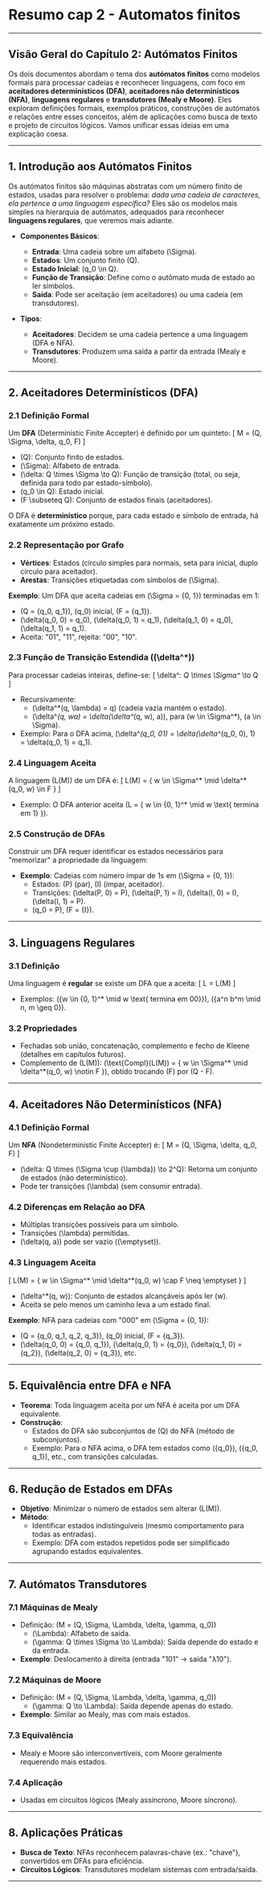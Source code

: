 # Resumo cap 2 - Automatos finitos
---

## **Visão Geral do Capítulo 2: Autómatos Finitos**

Os dois documentos abordam o tema dos **autómatos finitos** como modelos formais para processar cadeias e reconhecer linguagens, com foco em **aceitadores determinísticos (DFA)**, **aceitadores não determinísticos (NFA)**, **linguagens regulares** e **transdutores (Mealy e Moore)**. Eles exploram definições formais, exemplos práticos, construções de autómatos e relações entre esses conceitos, além de aplicações como busca de texto e projeto de circuitos lógicos. Vamos unificar essas ideias em uma explicação coesa.

---

## **1. Introdução aos Autómatos Finitos**

Os autómatos finitos são máquinas abstratas com um número finito de estados, usadas para resolver o problema: *dada uma cadeia de caracteres, ela pertence a uma linguagem específica?* Eles são os modelos mais simples na hierarquia de autómatos, adequados para reconhecer **linguagens regulares**, que veremos mais adiante.

- **Componentes Básicos**:
  - **Entrada**: Uma cadeia sobre um alfabeto \(\Sigma\).
  - **Estados**: Um conjunto finito \(Q\).
  - **Estado Inicial**: \(q_0 \in Q\).
  - **Função de Transição**: Define como o autômato muda de estado ao ler símbolos.
  - **Saída**: Pode ser aceitação (em aceitadores) ou uma cadeia (em transdutores).

- **Tipos**:
  - **Aceitadores**: Decidem se uma cadeia pertence a uma linguagem (DFA e NFA).
  - **Transdutores**: Produzem uma saída a partir da entrada (Mealy e Moore).

---

## **2. Aceitadores Determinísticos (DFA)**

### **2.1 Definição Formal**
Um **DFA** (Deterministic Finite Accepter) é definido por um quinteto:
\[ M = (Q, \Sigma, \delta, q_0, F) \]
- \(Q\): Conjunto finito de estados.
- \(\Sigma\): Alfabeto de entrada.
- \(\delta: Q \times \Sigma \to Q\): Função de transição (total, ou seja, definida para todo par estado-símbolo).
- \(q_0 \in Q\): Estado inicial.
- \(F \subseteq Q\): Conjunto de estados finais (aceitadores).

O DFA é **determinístico** porque, para cada estado e símbolo de entrada, há exatamente um próximo estado.

### **2.2 Representação por Grafo**
- **Vértices**: Estados (círculo simples para normais, seta para inicial, duplo círculo para aceitador).
- **Arestas**: Transições etiquetadas com símbolos de \(\Sigma\).

**Exemplo**: Um DFA que aceita cadeias em \(\Sigma = \{0, 1\}\) terminadas em 1:
- \(Q = \{q_0, q_1\}\), \(q_0\) inicial, \(F = \{q_1\}\).
- \(\delta(q_0, 0) = q_0\), \(\delta(q_0, 1) = q_1\), \(\delta(q_1, 0) = q_0\), \(\delta(q_1, 1) = q_1\).
- Aceita: "01", "11", rejeita: "00", "10".

### **2.3 Função de Transição Estendida (\(\delta^*\))**
Para processar cadeias inteiras, define-se:
\[ \delta^*: Q \times \Sigma^* \to Q \]
- Recursivamente:
  - \(\delta^*(q, \lambda) = q\) (cadeia vazia mantém o estado).
  - \(\delta^*(q, wa) = \delta(\delta^*(q, w), a)\), para \(w \in \Sigma^*\), \(a \in \Sigma\).
- Exemplo: Para o DFA acima, \(\delta^*(q_0, 01) = \delta(\delta^*(q_0, 0), 1) = \delta(q_0, 1) = q_1\).

### **2.4 Linguagem Aceita**
A linguagem \(L(M)\) de um DFA é:
\[ L(M) = \{ w \in \Sigma^* \mid \delta^*(q_0, w) \in F \} \]
- Exemplo: O DFA anterior aceita \(L = \{ w \in \{0, 1\}^* \mid w \text{ termina em 1} \}\).

### **2.5 Construção de DFAs**
Construir um DFA requer identificar os estados necessários para "memorizar" a propriedade da linguagem:
- **Exemplo**: Cadeias com número ímpar de 1s em \(\Sigma = \{0, 1\}\):
  - Estados: \(P\) (par), \(I\) (ímpar, aceitador).
  - Transições: \(\delta(P, 0) = P\), \(\delta(P, 1) = I\), \(\delta(I, 0) = I\), \(\delta(I, 1) = P\).
  - \(q_0 = P\), \(F = \{I\}\).

---

## **3. Linguagens Regulares**

### **3.1 Definição**
Uma linguagem é **regular** se existe um DFA que a aceita:
\[ L = L(M) \]
- Exemplos: \(\{w \in \{0, 1\}^* \mid w \text{ termina em 00}\}\), \(\{a^n b^m \mid n, m \geq 0\}\).

### **3.2 Propriedades**
- Fechadas sob união, concatenação, complemento e fecho de Kleene (detalhes em capítulos futuros).
- Complemento de \(L(M)\): \(\text{Compl}(L(M)) = \{ w \in \Sigma^* \mid \delta^*(q_0, w) \notin F \}\), obtido trocando \(F\) por \(Q - F\).

---

## **4. Aceitadores Não Determinísticos (NFA)**

### **4.1 Definição Formal**
Um **NFA** (Nondeterministic Finite Accepter) é:
\[ M = (Q, \Sigma, \delta, q_0, F) \]
- \(\delta: Q \times (\Sigma \cup \{\lambda\}) \to 2^Q\): Retorna um conjunto de estados (não determinístico).
- Pode ter transições \(\lambda\) (sem consumir entrada).

### **4.2 Diferenças em Relação ao DFA**
- Múltiplas transições possíveis para um símbolo.
- Transições \(\lambda\) permitidas.
- \(\delta(q, a)\) pode ser vazio (\(\emptyset\)).

### **4.3 Linguagem Aceita**
\[ L(M) = \{ w \in \Sigma^* \mid \delta^*(q_0, w) \cap F \neq \emptyset \} \]
- \(\delta^*(q, w)\): Conjunto de estados alcançáveis após ler \(w\).
- Aceita se pelo menos um caminho leva a um estado final.

**Exemplo**: NFA para cadeias com "000" em \(\Sigma = \{0, 1\}\):
- \(Q = \{q_0, q_1, q_2, q_3\}\), \(q_0\) inicial, \(F = \{q_3\}\).
- \(\delta(q_0, 0) = \{q_0, q_1\}\), \(\delta(q_0, 1) = \{q_0\}\), \(\delta(q_1, 0) = \{q_2\}\), \(\delta(q_2, 0) = \{q_3\}\), etc.

---

## **5. Equivalência entre DFA e NFA**

- **Teorema**: Toda linguagem aceita por um NFA é aceita por um DFA equivalente.
- **Construção**:
  - Estados do DFA são subconjuntos de \(Q\) do NFA (método de subconjuntos).
  - Exemplo: Para o NFA acima, o DFA tem estados como \(\{q_0\}\), \(\{q_0, q_1\}\), etc., com transições calculadas.

---

## **6. Redução de Estados em DFAs**

- **Objetivo**: Minimizar o número de estados sem alterar \(L(M)\).
- **Método**:
  - Identificar estados indistinguíveis (mesmo comportamento para todas as entradas).
  - Exemplo: DFA com estados repetidos pode ser simplificado agrupando estados equivalentes.

---

## **7. Autómatos Transdutores**

### **7.1 Máquinas de Mealy**
- Definição: \(M = (Q, \Sigma, \Lambda, \delta, \gamma, q_0)\)
  - \(\Lambda\): Alfabeto de saída.
  - \(\gamma: Q \times \Sigma \to \Lambda\): Saída depende do estado e da entrada.
- **Exemplo**: Deslocamento à direita (entrada "101" → saída "λ10").

### **7.2 Máquinas de Moore**
- Definição: \(M = (Q, \Sigma, \Lambda, \delta, \gamma, q_0)\)
  - \(\gamma: Q \to \Lambda\): Saída depende apenas do estado.
- **Exemplo**: Similar ao Mealy, mas com mais estados.

### **7.3 Equivalência**
- Mealy e Moore são interconvertíveis, com Moore geralmente requerendo mais estados.

### **7.4 Aplicação**
- Usadas em circuitos lógicos (Mealy assíncrono, Moore síncrono).

---

## **8. Aplicações Práticas**

- **Busca de Texto**: NFAs reconhecem palavras-chave (ex.: "chave"), convertidos em DFAs para eficiência.
- **Circuitos Lógicos**: Transdutores modelam sistemas com entrada/saída.

---
